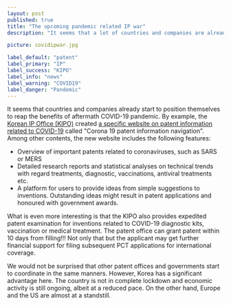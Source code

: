```yaml
---
layout: post
published: true
title: "The upcoming pandemic related IP war"
description: "It seems that a lot of countries and companies are already positioning themselves to benefit from the aftermath of the COVID-19 pandemic."

picture: covidipwar.jpg

label_default: "patent" 
label_primary: "IP"
label_success: "KIPO"
label_info: "news"
label_warning: "COVID19"
label_danger: "Pandemic"
---
```

<!-- Main Container -->

It seems that countries and companies already start to position themselves to reap the benefits of aftermath COVID-19 pandemic.
By example, the [Korean IP Office (KIPO)](https://kipo.go.kr/kpo/MainApp) created [a specific website on patent information related to COVID-19](https://kipo.go.kr/ncov/index.html) called "Corona 19 patent information navigation". Among other contents, the new website includes the following features:

* Overview of important patents related to coronaviruses, such as SARS or MERS
* Detailed research reports and statistical analyses on technical trends with regard treatments, diagnostic, vaccinations, antiviral treatments etc.
* A platform for users to provide ideas from simple suggestions to inventions. Outstanding ideas might result in patent applications and honoured with government awards.

What is even more interesting is that the KIPO also provides expedited patent examination for inventions related to COVID-19 diagnostic kits, vaccination or medical treatment.
The patent office can grant patent within 10 days from filling!!! Not only that but the applicant may get further financial support for filing subsequent PCT applications for international coverage. 

We would not be surprised that other patent offices and governments start to coordinate in the same manners. However, Korea has a significant advantage here. The country is not in complete lockdown and economic activity is still ongoing, albeit at a reduced pace. On the other hand, Europe and the US are almost at a standstill.
<!--End Main Container -->
